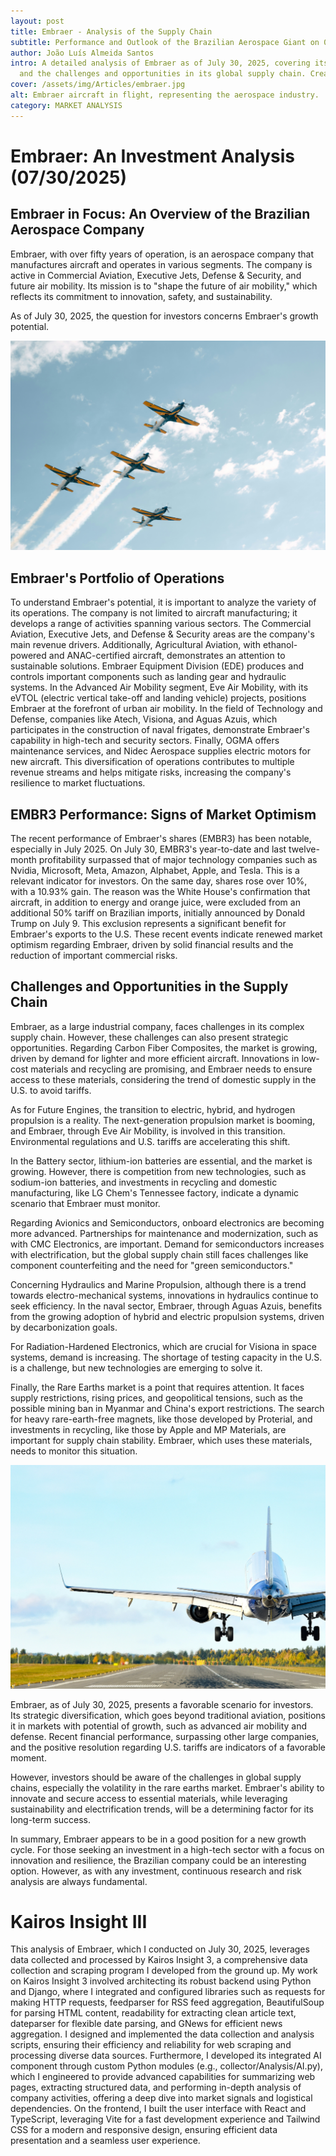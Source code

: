 ```yaml
---
layout: post
title: Embraer - Analysis of the Supply Chain
subtitle: Performance and Outlook of the Brazilian Aerospace Giant on 07/30/2025
author: João Luís Almeida Santos
intro: A detailed analysis of Embraer as of July 30, 2025, covering its diversified portfolio, recent financial performance,
  and the challenges and opportunities in its global supply chain. Created using Kairos Insight III, my company analysis software.
cover: /assets/img/Articles/embraer.jpg
alt: Embraer aircraft in flight, representing the aerospace industry.
category: MARKET ANALYSIS
---
```


# Embraer: An Investment Analysis (07/30/2025)


## Embraer in Focus: An Overview of the Brazilian Aerospace Company

Embraer, with over fifty years of operation, is an aerospace company that manufactures aircraft and operates in various segments. The company is active in Commercial Aviation, Executive Jets, Defense & Security, and future air mobility. Its mission is to "shape the future of air mobility," which reflects its commitment to innovation, safety, and sustainability.

As of July 30, 2025, the question for investors concerns Embraer's growth potential.

![Embraer planes going by the sky.](/assets/img/Articles/embraer.jpg)
## Embraer's Portfolio of Operations

To understand Embraer's potential, it is important to analyze the variety of its operations. The company is not limited to aircraft manufacturing; it develops a range of activities spanning various sectors. The Commercial Aviation, Executive Jets, and Defense & Security areas are the company's main revenue drivers. Additionally, Agricultural Aviation, with ethanol-powered and ANAC-certified aircraft, demonstrates an attention to sustainable solutions. Embraer Equipment Division (EDE) produces and controls important components such as landing gear and hydraulic systems. In the Advanced Air Mobility segment, Eve Air Mobility, with its eVTOL (electric vertical take-off and landing vehicle) projects, positions Embraer at the forefront of urban air mobility. In the field of Technology and Defense, companies like Atech, Visiona, and Aguas Azuis, which participates in the construction of naval frigates, demonstrate Embraer's capability in high-tech and security sectors. Finally, OGMA offers maintenance services, and Nidec Aerospace supplies electric motors for new aircraft. This diversification of operations contributes to multiple revenue streams and helps mitigate risks, increasing the company's resilience to market fluctuations.

## EMBR3 Performance: Signs of Market Optimism

The recent performance of Embraer's shares (EMBR3) has been notable, especially in July 2025. On July 30, EMBR3's year-to-date and last twelve-month profitability surpassed that of major technology companies such as Nvidia, Microsoft, Meta, Amazon, Alphabet, Apple, and Tesla. This is a relevant indicator for investors. On the same day, shares rose over 10%, with a 10.93% gain. The reason was the White House's confirmation that aircraft, in addition to energy and orange juice, were excluded from an additional 50% tariff on Brazilian imports, initially announced by Donald Trump on July 9. This exclusion represents a significant benefit for Embraer's exports to the U.S. These recent events indicate renewed market optimism regarding Embraer, driven by solid financial results and the reduction of important commercial risks.

## Challenges and Opportunities in the Supply Chain

Embraer, as a large industrial company, faces challenges in its complex supply chain. However, these challenges can also present strategic opportunities. Regarding Carbon Fiber Composites, the market is growing, driven by demand for lighter and more efficient aircraft. Innovations in low-cost materials and recycling are promising, and Embraer needs to ensure access to these materials, considering the trend of domestic supply in the U.S. to avoid tariffs.

As for Future Engines, the transition to electric, hybrid, and hydrogen propulsion is a reality. The next-generation propulsion market is booming, and Embraer, through Eve Air Mobility, is involved in this transition. Environmental regulations and U.S. tariffs are accelerating this shift.

In the Battery sector, lithium-ion batteries are essential, and the market is growing. However, there is competition from new technologies, such as sodium-ion batteries, and investments in recycling and domestic manufacturing, like LG Chem's Tennessee factory, indicate a dynamic scenario that Embraer must monitor.

Regarding Avionics and Semiconductors, onboard electronics are becoming more advanced. Partnerships for maintenance and modernization, such as with CMC Electronics, are important. Demand for semiconductors increases with electrification, but the global supply chain still faces challenges like component counterfeiting and the need for "green semiconductors."

Concerning Hydraulics and Marine Propulsion, although there is a trend towards electro-mechanical systems, innovations in hydraulics continue to seek efficiency. In the naval sector, Embraer, through Aguas Azuis, benefits from the growing adoption of hybrid and electric propulsion systems, driven by decarbonization goals.

For Radiation-Hardened Electronics, which are crucial for Visiona in space systems, demand is increasing. The shortage of testing capacity in the U.S. is a challenge, but new technologies are emerging to solve it.

Finally, the Rare Earths market is a point that requires attention. It faces supply restrictions, rising prices, and geopolitical tensions, such as the possible mining ban in Myanmar and China's export restrictions. The search for heavy rare-earth-free magnets, like those developed by Proterial, and investments in recycling, like those by Apple and MP Materials, are important for supply chain stability. Embraer, which uses these materials, needs to monitor this situation.


![Embraer plane landing.](/assets/img/Articles/embraer2.jpg)

Embraer, as of July 30, 2025, presents a favorable scenario for investors. Its strategic diversification, which goes beyond traditional aviation, positions it in markets with potential of growth, such as advanced air mobility and defense. Recent financial performance, surpassing other large companies, and the positive resolution regarding U.S. tariffs are indicators of a favorable moment.

However, investors should be aware of the challenges in global supply chains, especially the volatility in the rare earths market. Embraer's ability to innovate and secure access to essential materials, while leveraging sustainability and electrification trends, will be a determining factor for its long-term success.

In summary, Embraer appears to be in a good position for a new growth cycle. For those seeking an investment in a high-tech sector with a focus on innovation and resilience, the Brazilian company could be an interesting option. However, as with any investment, continuous research and risk analysis are always fundamental.

# Kairos Insight III

This analysis of Embraer, which I conducted on July 30, 2025, leverages data collected and processed by Kairos Insight 3, a comprehensive data collection and scraping program I developed from the ground up. My work on Kairos Insight 3 involved architecting its robust backend using Python and Django, where I integrated and configured libraries such as requests for making HTTP requests, feedparser for RSS feed aggregation, BeautifulSoup for parsing HTML content, readability for extracting clean article text, dateparser for flexible date parsing, and GNews for efficient news aggregation. I designed and implemented the data collection and analysis scripts, ensuring their efficiency and reliability for web scraping and processing diverse data sources. Furthermore, I developed its integrated AI component through custom Python modules (e.g., collector/Analysis/AI.py), which I engineered to provide advanced capabilities for summarizing web pages, extracting structured data, and performing in-depth analysis of company activities, offering a deep dive into market signals and logistical dependencies. On the frontend, I built the user interface with React and TypeScript, leveraging Vite for a fast development experience and Tailwind CSS for a modern and responsive design, ensuring efficient data presentation and a seamless user experience.

